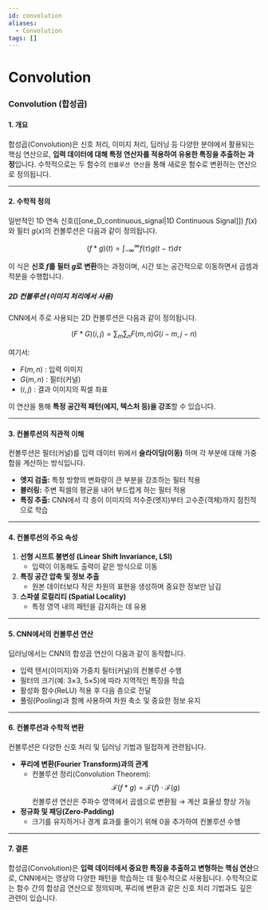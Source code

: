 ```yaml
---
id: convolution
aliases:
  - Convolution
tags: []
---
```


# Convolution
### **Convolution (합성곱)**
#### **1. 개요**  
합성곱(Convolution)은 신호 처리, 이미지 처리, 딥러닝 등 다양한 분야에서 활용되는 핵심 연산으로, **입력 데이터에 대해 특정 연산자를 적용하여 유용한 특징을 추출하는 과정**입니다. 수학적으로는 두 함수의 `컨볼루션 연산`을 통해 새로운 함수로 변환하는 연산으로 정의됩니다.

---

#### **2. 수학적 정의**  
일반적인 1D 연속 신호([[one_D_continuous_signal|1D Continuous Signal]]) $f(x)$와 필터 $g(x)$의 컨볼루션은 다음과 같이 정의됩니다.

$$
(f * g)(t) = \int_{-\infty}^{\infty} f(\tau) g(t - \tau) d\tau
$$

이 식은 **신호 $f$를 필터 $g$로 변환**하는 과정이며, 시간 또는 공간적으로 이동하면서 곱셈과 적분을 수행합니다.

##### **2D 컨볼루션 (이미지 처리에서 사용)**
CNN에서 주로 사용되는 2D 컨볼루션은 다음과 같이 정의됩니다.

$$
(F * G)(i, j) = \sum_{m} \sum_{n} F(m, n) G(i - m, j - n)
$$

여기서:
- $F(m, n)$ : 입력 이미지
- $G(m, n)$ : 필터(커널)
- $(i, j)$ : 결과 이미지의 픽셀 좌표  

이 연산을 통해 **특정 공간적 패턴(에지, 텍스처 등)을 강조**할 수 있습니다.

---

#### **3. 컨볼루션의 직관적 이해**
컨볼루션은 필터(커널)를 입력 데이터 위에서 **슬라이딩(이동)** 하며 각 부분에 대해 가중합을 계산하는 방식입니다.  

- **엣지 검출:** 특정 방향의 변화량이 큰 부분을 강조하는 필터 적용
- **블러링:** 주변 픽셀의 평균을 내어 부드럽게 하는 필터 적용
- **특징 추출:** CNN에서 각 층이 이미지의 저수준(엣지)부터 고수준(객체)까지 점진적으로 학습

---

#### **4. 컨볼루션의 주요 속성**
1. **선형 시프트 불변성 (Linear Shift Invariance, LSI)**  
   - 입력이 이동해도 출력이 같은 방식으로 이동  
2. **특징 공간 압축 및 정보 추출**  
   - 원본 데이터보다 작은 차원의 표현을 생성하며 중요한 정보만 남김  
3. **스파셜 로컬리티 (Spatial Locality)**  
   - 특정 영역 내의 패턴을 감지하는 데 유용  

---

#### **5. CNN에서의 컨볼루션 연산**  
딥러닝에서는 CNN의 합성곱 연산이 다음과 같이 동작합니다.
- 입력 텐서(이미지)와 가중치 필터(커널)의 컨볼루션 수행
- 필터의 크기(예: 3×3, 5×5)에 따라 지역적인 특징을 학습
- 활성화 함수(ReLU) 적용 후 다음 층으로 전달
- 풀링(Pooling)과 함께 사용하여 차원 축소 및 중요한 정보 유지  

---

#### **6. 컨볼루션과 수학적 변환**
컨볼루션은 다양한 신호 처리 및 딥러닝 기법과 밀접하게 관련됩니다.
- **푸리에 변환(Fourier Transform)과의 관계**  
  - 컨볼루션 정리(Convolution Theorem):  
    $$
    \mathcal{F}(f * g) = \mathcal{F}(f) \cdot \mathcal{F}(g)
    $$
    컨볼루션 연산은 주파수 영역에서 곱셈으로 변환됨 → 계산 효율성 향상 가능  
- **정규화 및 패딩(Zero-Padding)**  
  - 크기를 유지하거나 경계 효과를 줄이기 위해 0을 추가하여 컨볼루션 수행  

---

#### **7. 결론**
합성곱(Convolution)은 **입력 데이터에서 중요한 특징을 추출하고 변형하는 핵심 연산**으로, CNN에서는 영상의 다양한 패턴을 학습하는 데 필수적으로 사용됩니다. 수학적으로는 함수 간의 합성곱 연산으로 정의되며, 푸리에 변환과 같은 신호 처리 기법과도 깊은 관련이 있습니다.
